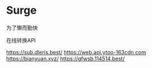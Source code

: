 # Surge
为了懒而勤快

在线转换API

https://sub.dleris.best/
https://web.api.ytoo-163cdn.com
https://bianyuan.xyz/
https://gfwsb.114514.best/

